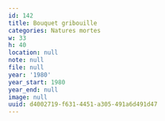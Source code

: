 ```yaml
---
id: 142
title: Bouquet gribouille
categories: Natures mortes
w: 33
h: 40
location: null
note: null
file: null
year: '1980'
year_start: 1980
year_end: null
image: null
uuid: d4002719-f631-4451-a305-491a6d491d47
---
```


